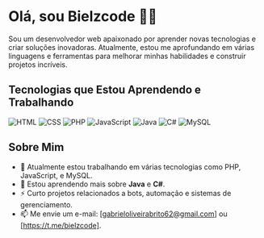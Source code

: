 # Olá, sou Bielzcode 👨‍💻

Sou um desenvolvedor web apaixonado por aprender novas tecnologias e criar soluções inovadoras. Atualmente, estou me aprofundando em várias linguagens e ferramentas para melhorar minhas habilidades e construir projetos incríveis.

## Tecnologias que Estou Aprendendo e Trabalhando

![HTML](https://img.shields.io/badge/HTML-FF5733?style=for-the-badge&logo=html5)
![CSS](https://img.shields.io/badge/CSS-264de4?style=for-the-badge&logo=css3)
![PHP](https://img.shields.io/badge/PHP-777BB4?style=for-the-badge&logo=php)
![JavaScript](https://img.shields.io/badge/JavaScript-F7DF1E?style=for-the-badge&logo=javascript)
![Java](https://img.shields.io/badge/Java-007396?style=for-the-badge&logo=java)
![C#](https://img.shields.io/badge/C%23-239120?style=for-the-badge&logo=c-sharp)
![MySQL](https://img.shields.io/badge/MySQL-4479A1?style=for-the-badge&logo=mysql)

## Sobre Mim

- 🔭 Atualmente estou trabalhando em várias tecnologias como PHP, JavaScript, e MySQL.
- 🌱 Estou aprendendo mais sobre **Java** e **C#**.
- ⚡ Curto projetos relacionados a bots, automação e sistemas de gerenciamento.
- 📫 Me envie um e-mail: [gabrieloliveirabrito62@gmail.com] ou [https://t.me/bielzcode].
